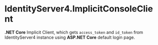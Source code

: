 # IdentityServer4.ImplicitConsoleClient
**.NET Core** Implicit Client, which gets `access_token` and `id_token` from IdentityServer4 instance using **ASP.NET Core** default login page.
